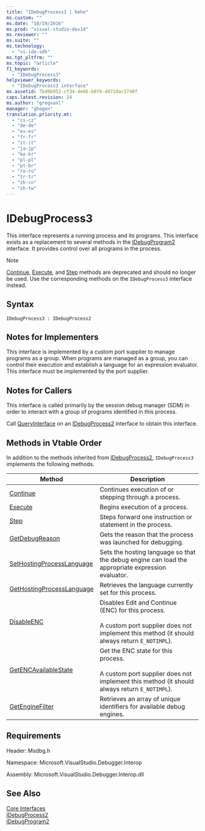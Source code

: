 ```yaml
---
title: "IDebugProcess3 | hehe"
ms.custom: ""
ms.date: "10/19/2016"
ms.prod: "visual-studio-dev14"
ms.reviewer: ""
ms.suite: ""
ms.technology: 
  - "vs-ide-sdk"
ms.tgt_pltfrm: ""
ms.topic: "article"
f1_keywords: 
  - "IDebugProcess3"
helpviewer_keywords: 
  - "IDebugProcess3 interface"
ms.assetid: 7bd6b952-cf34-4e66-b8f6-d472dac3748f
caps.latest.revision: 24
ms.author: "gregvanl"
manager: "ghogen"
translation.priority.mt: 
  - "cs-cz"
  - "de-de"
  - "es-es"
  - "fr-fr"
  - "it-it"
  - "ja-jp"
  - "ko-kr"
  - "pl-pl"
  - "pt-br"
  - "ru-ru"
  - "tr-tr"
  - "zh-cn"
  - "zh-tw"
---
```

# IDebugProcess3
This interface represents a running process and its programs. This interface exists as a replacement to several methods in the [IDebugProgram2](../extensibility-debugger-reference/idebugprogram2.md) interface. It provides control over all programs in the process.  
  
> [!NOTE]
>  [Continue](../extensibility-debugger-reference/idebugprogram2--continue.md), [Execute](../extensibility-debugger-reference/idebugprogram2--execute.md), and [Step](../extensibility-debugger-reference/idebugprogram2--step.md) methods are deprecated and should no longer be used. Use the corresponding methods on the `IDebugProcess3` interface instead.  
  
## Syntax  
  
```  
IDebugProcess3 : IDebugProcess2  
```  
  
## Notes for Implementers  
 This interface is implemented by a custom port supplier to manage programs as a group. When programs are managed as a group, you can control their execution and establish a language for an expression evaluator. This interface must be implemented by the port supplier.  
  
## Notes for Callers  
 This interface is called primarily by the session debug manager (SDM) in order to interact with a group of programs identified in this process.  
  
 Call [QueryInterface](../Topic/QueryInterface.md) on an [IDebugProcess2](../extensibility-debugger-reference/idebugprocess2.md) interface to obtain this interface.  
  
## Methods in Vtable Order  
 In addition to the methods inherited from [IDebugProcess2](../extensibility-debugger-reference/idebugprocess2.md), `IDebugProcess3` implements the following methods.  
  
|Method|Description|  
|------------|-----------------|  
|[Continue](../extensibility-debugger-reference/idebugprocess3--continue.md)|Continues execution of or stepping through a process.|  
|[Execute](../extensibility-debugger-reference/idebugprocess3--execute.md)|Begins execution of a process.|  
|[Step](../extensibility-debugger-reference/idebugprocess3--step.md)|Steps forward one instruction or statement in the process.|  
|[GetDebugReason](../extensibility-debugger-reference/idebugprocess3--getdebugreason.md)|Gets the reason that the process was launched for debugging.|  
|[SetHostingProcessLanguage](../extensibility-debugger-reference/idebugprocess3--sethostingprocesslanguage.md)|Sets the hosting language so that the debug engine can load the appropriate expression evaluator.|  
|[GetHostingProcessLanguage](../extensibility-debugger-reference/idebugprocess3--gethostingprocesslanguage.md)|Retrieves the language currently set for this process.|  
|[DisableENC](../extensibility-debugger-reference/idebugprocess3--disableenc.md)|Disables Edit and Continue (ENC) for this process.<br /><br /> A custom port supplier does not implement this method (it should always return `E_NOTIMPL`).|  
|[GetENCAvailableState](../extensibility-debugger-reference/idebugprocess3--getencavailablestate.md)|Get the ENC state for this process.<br /><br /> A custom port supplier does not implement this method (it should always return `E_NOTIMPL`).|  
|[GetEngineFilter](../extensibility-debugger-reference/idebugprocess3--getenginefilter.md)|Retrieves an array of unique identifiers for available debug engines.|  
  
## Requirements  
 Header: Msdbg.h  
  
 Namespace: Microsoft.VisualStudio.Debugger.Interop  
  
 Assembly: Microsoft.VisualStudio.Debugger.Interop.dll  
  
## See Also  
 [Core Interfaces](../extensibility-debugger-reference/core-interfaces.md)   
 [IDebugProcess2](../extensibility-debugger-reference/idebugprocess2.md)   
 [IDebugProgram2](../extensibility-debugger-reference/idebugprogram2.md)